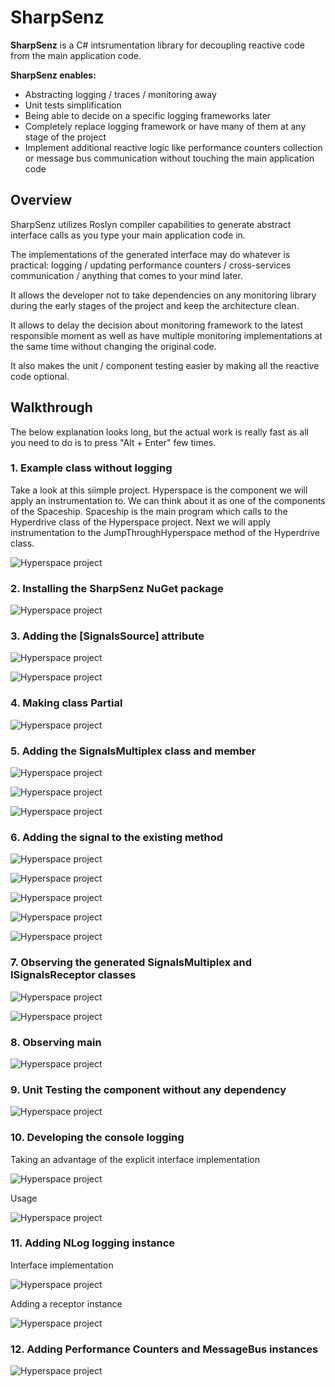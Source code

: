 # SharpSenz

**SharpSenz** is a C# intsrumentation library for decoupling reactive code from the main application code.

**SharpSenz enables:**
- Abstracting logging / traces / monitoring away
- Unit tests simplification
- Being able to decide on a specific logging frameworks later
- Completely replace logging framework or have many of them at any stage of the project
- Implement additional reactive logic like performance counters collection or message bus communication without touching the main application code

## Overview

SharpSenz utilizes Roslyn compiler capabilities to generate abstract interface calls as you type your main application code in.

The implementations of the generated interface may do whatever is practical: logging / updating performance counters / cross-services communication / anything that comes to your mind later.

It allows the developer not to take dependencies on any monitoring library during the early stages of the project and keep the architecture clean.

It allows to delay the decision about monitoring framework to the latest responsible moment as well as have multiple monitoring implementations at the same time without changing the original code.

It also makes the unit / component testing easier by making all the reactive code optional.

## Walkthrough

The below explanation looks long, but the actual work is really fast as all you need to do is to press "Alt + Enter" few times.

### 1. Example class without logging
Take a look at this siimple project. Hyperspace is the component we will apply an instrumentation to.
We can think about it as one of the components of the Spaceship.
Spaceship is the main program which calls to the Hyperdrive class of the Hyperspace project.
Next we will apply instrumentation to the JumpThroughHyperspace method of the Hyperdrive class.

![Hyperspace project](Assets/UsageExample/01_CleanProject.png)

### 2. Installing the SharpSenz NuGet package

![Hyperspace project](Assets/UsageExample/02_AddingReference.png)

### 3. Adding the [SignalsSource] attribute

![Hyperspace project](Assets/UsageExample/03_AddingAttribute.png)

![Hyperspace project](Assets/UsageExample/04_AddingUsing.png)

### 4. Making class Partial

![Hyperspace project](Assets/UsageExample/05_MakingClassPartial.png)

### 5. Adding the SignalsMultiplex class and member

![Hyperspace project](Assets/UsageExample/06_AddingMultiplexClass.png)

![Hyperspace project](Assets/UsageExample/07_AddingMultiplexMember.png)

![Hyperspace project](Assets/UsageExample/08_BeforeAddingSignals.png)

### 6. Adding the signal to the existing method

![Hyperspace project](Assets/UsageExample/09_AddingSignals.png)

![Hyperspace project](Assets/UsageExample/10_GeneratingFunctionCalls.png)

![Hyperspace project](Assets/UsageExample/11_SignalMethodsCallsAdded.png)

![Hyperspace project](Assets/UsageExample/12_TypingParametersIn.png)

![Hyperspace project](Assets/UsageExample/13_ResultingCodeWithSignals.png)

### 7. Observing the generated SignalsMultiplex and ISignalsReceptor classes

![Hyperspace project](Assets/UsageExample/14_ObservingGeneratedMultiplex.png)

![Hyperspace project](Assets/UsageExample/15_ObservingGeneratedSignalsReceptor.png)

### 8. Observing main

![Hyperspace project](Assets/UsageExample/16_ObservingMain.png)

### 9. Unit Testing the component without any dependency

![Hyperspace project](Assets/UsageExample/17_ObservingUnitTestsNoDependencies.png)

### 10. Developing the console logging

Taking an advantage of the explicit interface implementation

![Hyperspace project](Assets/UsageExample/18_ConsoleLoggerImplementation.png)

Usage

![Hyperspace project](Assets/UsageExample/19_ConsoleLoggerUsage.png)

### 11. Adding NLog logging instance

Interface implementation

![Hyperspace project](Assets/UsageExample/20_NLogImplementation.png)

Adding a receptor instance

![Hyperspace project](Assets/UsageExample/21_NLogUsage.png)

### 12. Adding Performance Counters and MessageBus instances

![Hyperspace project](Assets/UsageExample/22_PerfCountersAndMessageBus.png)
